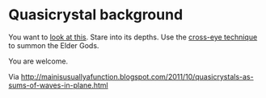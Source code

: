 # Quasicrystal background

You want to [look at this](https://rendall.github.io/quasicrystal/). Stare into its depths. Use the [cross-eye technique](http://www.crosseye3d.com/HowTo/HowToSee3D.html) to summon the Elder Gods.

You are welcome.

Via <http://mainisusuallyafunction.blogspot.com/2011/10/quasicrystals-as-sums-of-waves-in-plane.html>
